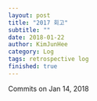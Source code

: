 ```yaml
---
layout: post
title: "2017 회고"
subtitle: ""
date: 2018-01-22
author: KimJunHee
category: Log
tags: retrospective log
finished: true
---
```


Commits on Jan 14, 2018
